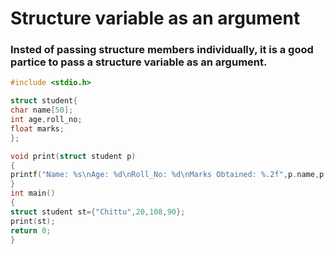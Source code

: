 


# Structure variable as an argument


### Insted of passing structure members individually, it is a good partice to pass a structure variable as an argument.



```c
#include <stdio.h>

struct student{
char name[50];
int age,roll_no;
float marks;
};

void print(struct student p)
{
printf("Name: %s\nAge: %d\nRoll_No: %d\nMarks Obtained: %.2f",p.name,p.age,p.roll_no,p.marks);
}
int main()
{
struct student st={"Chittu",20,108,90};
print(st);
return 0;
}

```
